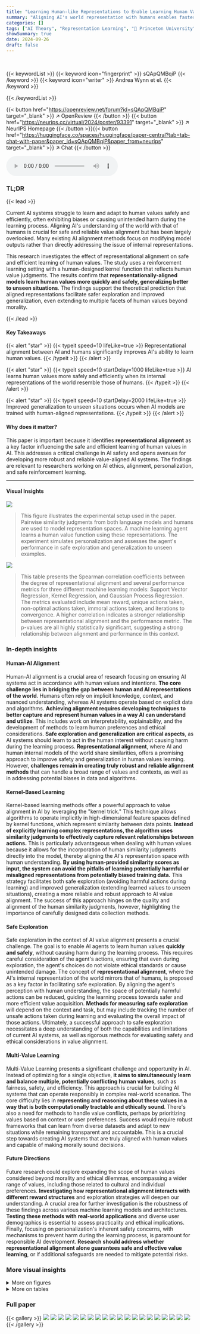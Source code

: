 ```yaml
---
title: "Learning Human-like Representations to Enable Learning Human Values"
summary: "Aligning AI's world representation with humans enables faster, safer learning of human values, improving both exploration and generalization."
categories: []
tags: ["AI Theory", "Representation Learning", "🏢 Princeton University",]
showSummary: true
date: 2024-09-26
draft: false
---
```


<br>

{{< keywordList >}}
{{< keyword icon="fingerprint" >}} sQApQMBqiP {{< /keyword >}}
{{< keyword icon="writer" >}} Andrea Wynn et el. {{< /keyword >}}
 
{{< /keywordList >}}

{{< button href="https://openreview.net/forum?id=sQApQMBqiP" target="_blank" >}}
↗ OpenReview
{{< /button >}}
{{< button href="https://neurips.cc/virtual/2024/poster/93391" target="_blank" >}}
↗ NeurIPS Homepage
{{< /button >}}{{< button href="https://huggingface.co/spaces/huggingface/paper-central?tab=tab-chat-with-paper&paper_id=sQApQMBqiP&paper_from=neurips" target="_blank" >}}
↗ Chat
{{< /button >}}



<audio controls>
    <source src="https://ai-paper-reviewer.com/sQApQMBqiP/podcast.wav" type="audio/wav">
    Your browser does not support the audio element.
</audio>


### TL;DR


{{< lead >}}

Current AI systems struggle to learn and adapt to human values safely and efficiently, often exhibiting biases or causing unintended harm during the learning process.  Aligning AI's understanding of the world with that of humans is crucial for safe and reliable value alignment but has been largely overlooked.  Many existing AI alignment methods focus on modifying model outputs rather than directly addressing the issue of internal representations.

This research investigates the effect of representational alignment on safe and efficient learning of human values.  The study uses a reinforcement learning setting with a human-designed kernel function that reflects human value judgments.  The results confirm that **representationally-aligned models learn human values more quickly and safely, generalizing better to unseen situations**.  The findings support the theoretical prediction that aligned representations facilitate safer exploration and improved generalization, even extending to multiple facets of human values beyond morality.

{{< /lead >}}


#### Key Takeaways

{{< alert "star" >}}
{{< typeit speed=10 lifeLike=true >}} Representational alignment between AI and humans significantly improves AI's ability to learn human values. {{< /typeit >}}
{{< /alert >}}

{{< alert "star" >}}
{{< typeit speed=10 startDelay=1000 lifeLike=true >}} AI learns human values more safely and efficiently when its internal representations of the world resemble those of humans. {{< /typeit >}}
{{< /alert >}}

{{< alert "star" >}}
{{< typeit speed=10 startDelay=2000 lifeLike=true >}} Improved generalization to unseen situations occurs when AI models are trained with human-aligned representations. {{< /typeit >}}
{{< /alert >}}

#### Why does it matter?
This paper is important because it identifies **representational alignment** as a key factor influencing the safe and efficient learning of human values in AI.  This addresses a critical challenge in AI safety and opens avenues for developing more robust and reliable value-aligned AI systems.  The findings are relevant to researchers working on AI ethics, alignment, personalization, and safe reinforcement learning.

------
#### Visual Insights



![](https://ai-paper-reviewer.com/sQApQMBqiP/figures_1_1.jpg)

> This figure illustrates the experimental setup used in the paper. Pairwise similarity judgments from both language models and humans are used to model representation spaces. A machine learning agent learns a human value function using these representations.  The experiment simulates personalization and assesses the agent's performance in safe exploration and generalization to unseen examples.





![](https://ai-paper-reviewer.com/sQApQMBqiP/tables_17_1.jpg)

> This table presents the Spearman correlation coefficients between the degree of representational alignment and several performance metrics for three different machine learning models: Support Vector Regression, Kernel Regression, and Gaussian Process Regression.  The metrics evaluated include mean reward, unique actions taken, non-optimal actions taken, immoral actions taken, and iterations to convergence.  A higher correlation indicates a stronger relationship between representational alignment and the performance metric.  The p-values are all highly statistically significant, suggesting a strong relationship between alignment and performance in this context.





### In-depth insights


#### Human-AI Alignment
Human-AI alignment is a crucial area of research focusing on ensuring AI systems act in accordance with human values and intentions.  **The core challenge lies in bridging the gap between human and AI representations of the world**.  Humans often rely on implicit knowledge, context, and nuanced understanding, whereas AI systems operate based on explicit data and algorithms.  **Achieving alignment requires developing techniques to better capture and represent human values in a way AI can understand and utilize**. This includes work on interpretability, explainability, and the development of methods to learn human preferences and ethical considerations.  **Safe exploration and generalization are critical aspects**, as AI systems should learn to act in the human interest without causing harm during the learning process. **Representational alignment**, where AI and human internal models of the world share similarities, offers a promising approach to improve safety and generalization in human values learning. However, **challenges remain in creating truly robust and reliable alignment methods** that can handle a broad range of values and contexts, as well as in addressing potential biases in data and algorithms.

#### Kernel-Based Learning
Kernel-based learning methods offer a powerful approach to value alignment in AI by leveraging the "kernel trick."  This technique allows algorithms to operate implicitly in high-dimensional feature spaces defined by kernel functions, which represent similarity between data points.  **Instead of explicitly learning complex representations, the algorithm uses similarity judgments to effectively capture relevant relationships between actions.** This is particularly advantageous when dealing with human values because it allows for the incorporation of human similarity judgments directly into the model, thereby aligning the AI's representation space with human understanding.  **By using human-provided similarity scores as input, the system can avoid the pitfalls of learning potentially harmful or misaligned representations from potentially biased training data.** This strategy facilitates both safe exploration (avoiding harmful actions during learning) and improved generalization (extending learned values to unseen situations), creating a more reliable and robust approach to AI value alignment. The success of this approach hinges on the quality and alignment of the human similarity judgments, however, highlighting the importance of carefully designed data collection methods.

#### Safe Exploration
Safe exploration in the context of AI value alignment presents a crucial challenge.  The goal is to enable AI agents to learn human values **quickly and safely**, without causing harm during the learning process.  This requires careful consideration of the agent's actions, ensuring that even during exploration, the agent's choices do not violate ethical standards or cause unintended damage.  The concept of **representational alignment**, where the AI's internal representation of the world mirrors that of humans, is proposed as a key factor in facilitating safe exploration. By aligning the agent's perception with human understanding, the space of potentially harmful actions can be reduced, guiding the learning process towards safer and more efficient value acquisition. **Methods for measuring safe exploration** will depend on the context and task, but may include tracking the number of unsafe actions taken during learning and evaluating the overall impact of those actions.  Ultimately, a successful approach to safe exploration necessitates a deep understanding of both the capabilities and limitations of current AI systems, as well as rigorous methods for evaluating safety and ethical considerations in value alignment.

#### Multi-Value Learning
Multi-Value Learning presents a significant challenge and opportunity in AI.  Instead of optimizing for a single objective, **it aims to simultaneously learn and balance multiple, potentially conflicting human values**, such as fairness, safety, and efficiency. This approach is crucial for building AI systems that can operate responsibly in complex real-world scenarios.  The core difficulty lies in **representing and reasoning about these values in a way that is both computationally tractable and ethically sound**.  There's also a need for methods to handle value conflicts, perhaps by prioritizing values based on context or user preferences.  Success would require robust frameworks that can learn from diverse datasets and adapt to new situations while remaining transparent and accountable. This is a crucial step towards creating AI systems that are truly aligned with human values and capable of making morally sound decisions.

#### Future Directions
Future research could explore expanding the scope of human values considered beyond morality and ethical dilemmas, encompassing a wider range of values, including those related to cultural and individual preferences.  **Investigating how representational alignment interacts with different reward structures** and exploration strategies will deepen our understanding.  A crucial area for further investigation is the robustness of these findings across various machine learning models and architectures. **Testing these methods with real-world applications** and diverse user demographics is essential to assess practicality and ethical implications. Finally, focusing on personalization's inherent safety concerns, with mechanisms to prevent harm during the learning process, is paramount for responsible AI development.  **Research should address whether representational alignment alone guarantees safe and effective value learning**, or if additional safeguards are needed to mitigate potential risks.


### More visual insights

<details>
<summary>More on figures
</summary>


![](https://ai-paper-reviewer.com/sQApQMBqiP/figures_1_2.jpg)

> This figure illustrates the experimental setup used in the paper. Pairwise similarity judgments collected from both language models and humans are used to model representation spaces. A machine learning agent learns a human value function using this representation space.  The setup simulates the personalization process (learning the value function) and evaluates safe exploration and generalization to unseen examples. The left side depicts the personalization phase where the agent interacts with a human to learn their value function, while the right side shows the generalization phase where the agent uses its learned value function to evaluate actions in situations not previously encountered during the personalization process.


![](https://ai-paper-reviewer.com/sQApQMBqiP/figures_6_1.jpg)

> This figure shows the results of simulated experiments, where the performance of different machine learning agents (Support Vector Regression, Kernel Regression, Gaussian Process Model) is evaluated across various levels of representational alignment with human values. The x-axis represents the degree of representational alignment, ranging from 0 (no alignment) to 1 (perfect alignment).  The y-axis shows the performance metrics: Mean reward, Number of Non-optimal Actions Taken, Number of Immoral Actions Taken, Iterations to Convergence, Number of Unique Actions Taken. The red dashed line represents the performance of a Thompson Sampling baseline agent. The shaded regions around the lines represent the standard error of the mean.  The figure visually demonstrates how representational alignment affects the speed and safety of learning, and the ability to generalize to unseen actions.


![](https://ai-paper-reviewer.com/sQApQMBqiP/figures_8_1.jpg)

> This figure displays the results of simulated experiments, showing the relationship between an agent's representational alignment with humans and its performance on a moral decision-making task.  It illustrates how different metrics like mean reward, the number of immoral actions taken, the number of unique actions taken, and the number of iterations to convergence vary as the agent's representational alignment changes. The plots demonstrate that higher representational alignment generally correlates with better performance (higher mean reward, fewer bad actions) and faster learning.


![](https://ai-paper-reviewer.com/sQApQMBqiP/figures_8_2.jpg)

> This figure displays the performance of different reinforcement learning agents across various metrics (mean reward, immoral actions taken, unique actions taken, and iterations to convergence) plotted against their representational alignment with a human.  It visually demonstrates the relationship between how well an agent's internal representation aligns with a human's and its ability to learn human values safely and efficiently. Higher representational alignment generally leads to better performance across all metrics.


![](https://ai-paper-reviewer.com/sQApQMBqiP/figures_18_1.jpg)

> This figure presents the results of simulated experiments designed to test the impact of representational alignment on the performance of reinforcement learning agents in learning human values. The x-axis represents the degree of representational alignment between the agent and humans, while the y-axis shows different performance metrics such as mean reward, the number of non-optimal actions taken, immoral actions taken, and the number of unique actions taken.  The results across multiple models support the theory presented in the paper, demonstrating that higher representational alignment correlates with better performance, including safer exploration and faster learning.


![](https://ai-paper-reviewer.com/sQApQMBqiP/figures_19_1.jpg)

> This figure shows the results of simulated experiments evaluating the performance of different reinforcement learning agents in relation to their representational alignment with human values.  The x-axis represents the degree of representational alignment, ranging from 0 (no alignment) to 1 (perfect alignment). The y-axis displays four different performance metrics: mean reward, number of non-optimal actions, immoral actions, and iterations to convergence. The results show a clear correlation between higher representational alignment and better performance across all metrics, indicating that learning human-like representations is beneficial for learning human values safely and efficiently.


![](https://ai-paper-reviewer.com/sQApQMBqiP/figures_29_1.jpg)

> This figure displays the results of simulated experiments designed to test the impact of representational alignment on the performance of AI agents learning human values.  Four different metrics are shown across a range of representational alignments, each calculated by correlating the agent's similarity judgments to those of humans:  * **Mean Reward:** The average reward received by the agent per timestep. * **Unique Actions Taken:** The number of unique actions taken by the agent during the learning process. * **Non-Optimal Actions Taken:** The number of times the agent chose an action that was not the most optimal (i.e., not the action with the highest morality score). * **Immoral Actions Taken:** The number of times the agent chose an action with a morality score below a predefined threshold (50).  The results show that agents with higher representational alignment (i.e., closer similarity to human judgments) generally achieve higher rewards, take fewer non-optimal actions, and exhibit safer exploration by taking fewer immoral actions.


![](https://ai-paper-reviewer.com/sQApQMBqiP/figures_30_1.jpg)

> This figure shows the results of simulated experiments to test the effect of representational alignment on agent performance.  Four metrics are plotted against representational alignment: mean reward (a measure of how well the agent learned the values), number of non-optimal actions taken, number of immoral actions taken, and the number of unique actions taken.  The results demonstrate that higher representational alignment leads to better performance across all four metrics, supporting the paper's central claim.


![](https://ai-paper-reviewer.com/sQApQMBqiP/figures_30_2.jpg)

> This figure displays the results of simulated experiments designed to test the impact of representational alignment on the performance of AI agents learning human values.  The x-axis represents the degree of representational alignment (Spearman correlation), while the y-axis shows various performance metrics: mean reward, number of non-optimal actions, number of immoral actions, iterations to convergence and unique actions taken.  Each metric's trend is shown for three different reinforcement learning algorithms: Gaussian process regression, kernel regression, and support vector regression.  A dashed red line represents a baseline Thompson sampling method.  The plots illustrate that as representational alignment increases, the mean reward increases, while the number of suboptimal actions, immoral actions, and iterations to converge decrease, indicating improved and safer learning performance.


</details>




<details>
<summary>More on tables
</summary>


![](https://ai-paper-reviewer.com/sQApQMBqiP/tables_20_1.jpg)
> This table presents the Spearman correlations between representational alignment and the performance of language models on various human values.  It shows correlations for both personalization (safe exploration) and generalization phases, using three different measures of representational alignment.  The goal is to assess the impact of representational alignment on an agent's ability to learn and generalize human values.

![](https://ai-paper-reviewer.com/sQApQMBqiP/tables_21_1.jpg)
> This table presents the results from the personalization phase of a control experiment. In this experiment, a new reward function and similarity kernel were defined based on the length of each action description instead of human-evaluated values. The table shows the mean reward and the number of bad actions taken for different values (social status, morality, challenging, compassion, enjoyability, fairness, honesty, integrity, loyalty, and popularity) using both human-based and length-based similarity kernels and reward functions. This experiment helps to isolate the effect of representational alignment by comparing human-based values with arbitrary (length-based) ones.

![](https://ai-paper-reviewer.com/sQApQMBqiP/tables_22_1.jpg)
> This table presents the Spearman correlation coefficients between representational alignment and model performance across ten different human values.  It shows the correlation for both the personalization (learning) and generalization (applying learned knowledge to new situations) phases.  Three different measures of representational alignment are used: full similarity matrix, personalization-only alignment, and cross-alignment between personalization and generalization actions.  The table indicates whether higher representational alignment correlates with better performance (higher mean reward, fewer bad actions).

![](https://ai-paper-reviewer.com/sQApQMBqiP/tables_23_1.jpg)
> This table presents the Spearman correlations between representational alignment and the performance of language models on ten different human values.  Three different methods are used to measure representational alignment: using the full similarity matrix, considering only personalization actions, and considering only the similarity between personalization and generalization actions.  The results show correlations between the level of representational alignment and both the mean reward and the number of 'bad' actions for each human value across both the personalization and generalization phases.  Most results are statistically significant (p<0.0001).

</details>




### Full paper

{{< gallery >}}
<img src="https://ai-paper-reviewer.com/sQApQMBqiP/1.png" class="grid-w50 md:grid-w33 xl:grid-w25" />
<img src="https://ai-paper-reviewer.com/sQApQMBqiP/2.png" class="grid-w50 md:grid-w33 xl:grid-w25" />
<img src="https://ai-paper-reviewer.com/sQApQMBqiP/3.png" class="grid-w50 md:grid-w33 xl:grid-w25" />
<img src="https://ai-paper-reviewer.com/sQApQMBqiP/4.png" class="grid-w50 md:grid-w33 xl:grid-w25" />
<img src="https://ai-paper-reviewer.com/sQApQMBqiP/5.png" class="grid-w50 md:grid-w33 xl:grid-w25" />
<img src="https://ai-paper-reviewer.com/sQApQMBqiP/6.png" class="grid-w50 md:grid-w33 xl:grid-w25" />
<img src="https://ai-paper-reviewer.com/sQApQMBqiP/7.png" class="grid-w50 md:grid-w33 xl:grid-w25" />
<img src="https://ai-paper-reviewer.com/sQApQMBqiP/8.png" class="grid-w50 md:grid-w33 xl:grid-w25" />
<img src="https://ai-paper-reviewer.com/sQApQMBqiP/9.png" class="grid-w50 md:grid-w33 xl:grid-w25" />
<img src="https://ai-paper-reviewer.com/sQApQMBqiP/10.png" class="grid-w50 md:grid-w33 xl:grid-w25" />
<img src="https://ai-paper-reviewer.com/sQApQMBqiP/11.png" class="grid-w50 md:grid-w33 xl:grid-w25" />
<img src="https://ai-paper-reviewer.com/sQApQMBqiP/12.png" class="grid-w50 md:grid-w33 xl:grid-w25" />
<img src="https://ai-paper-reviewer.com/sQApQMBqiP/13.png" class="grid-w50 md:grid-w33 xl:grid-w25" />
<img src="https://ai-paper-reviewer.com/sQApQMBqiP/14.png" class="grid-w50 md:grid-w33 xl:grid-w25" />
<img src="https://ai-paper-reviewer.com/sQApQMBqiP/15.png" class="grid-w50 md:grid-w33 xl:grid-w25" />
<img src="https://ai-paper-reviewer.com/sQApQMBqiP/16.png" class="grid-w50 md:grid-w33 xl:grid-w25" />
<img src="https://ai-paper-reviewer.com/sQApQMBqiP/17.png" class="grid-w50 md:grid-w33 xl:grid-w25" />
<img src="https://ai-paper-reviewer.com/sQApQMBqiP/18.png" class="grid-w50 md:grid-w33 xl:grid-w25" />
<img src="https://ai-paper-reviewer.com/sQApQMBqiP/19.png" class="grid-w50 md:grid-w33 xl:grid-w25" />
<img src="https://ai-paper-reviewer.com/sQApQMBqiP/20.png" class="grid-w50 md:grid-w33 xl:grid-w25" />
{{< /gallery >}}